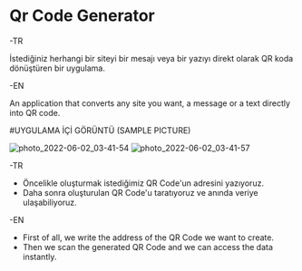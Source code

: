 # Qr Code Generator

-TR

İstediğiniz herhangi bir siteyi bir mesajı veya bir yazıyı direkt olarak QR koda dönüştüren bir uygulama.

-EN

An application that converts any site you want, a message or a text directly into QR code.


#UYGULAMA İÇİ GÖRÜNTÜ (SAMPLE PICTURE)

![photo_2022-06-02_03-41-54](https://user-images.githubusercontent.com/64439212/171524105-1062135b-9130-4646-93d1-b31f694f591a.jpg)
![photo_2022-06-02_03-41-57](https://user-images.githubusercontent.com/64439212/171524108-4380b882-3e6a-46aa-84a4-4e475b90ec8a.jpg)



-TR
* Öncelikle oluşturmak istediğimiz QR Code'un adresini yazıyoruz.
* Daha sonra oluşturulan QR Code'u taratıyoruz ve anında veriye ulaşabiliyoruz.

-EN
* First of all, we write the address of the QR Code we want to create.
* Then we scan the generated QR Code and we can access the data instantly.
